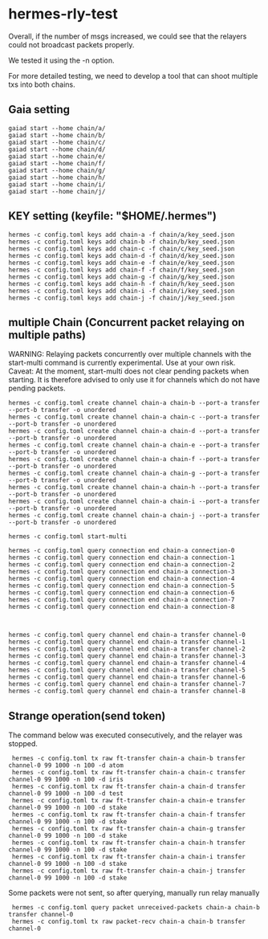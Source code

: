 # hermes-rly-test
Overall, if the number of msgs increased, we could see that the relayers could not broadcast packets properly.

We tested it using the -n option.

For more detailed testing, we need to develop a tool that can shoot multiple txs into both chains.

## Gaia setting
   ```shell
gaiad start --home chain/a/
gaiad start --home chain/b/
gaiad start --home chain/c/
gaiad start --home chain/d/
gaiad start --home chain/e/
gaiad start --home chain/f/
gaiad start --home chain/g/
gaiad start --home chain/h/
gaiad start --home chain/i/
gaiad start --home chain/j/
   ```
## KEY setting (keyfile: "$HOME/.hermes")
   ```shell
hermes -c config.toml keys add chain-a -f chain/a/key_seed.json 
hermes -c config.toml keys add chain-b -f chain/b/key_seed.json 
hermes -c config.toml keys add chain-c -f chain/c/key_seed.json 
hermes -c config.toml keys add chain-d -f chain/d/key_seed.json 
hermes -c config.toml keys add chain-e -f chain/e/key_seed.json 
hermes -c config.toml keys add chain-f -f chain/f/key_seed.json 
hermes -c config.toml keys add chain-g -f chain/g/key_seed.json 
hermes -c config.toml keys add chain-h -f chain/h/key_seed.json 
hermes -c config.toml keys add chain-i -f chain/i/key_seed.json 
hermes -c config.toml keys add chain-j -f chain/j/key_seed.json 
   ```

## multiple Chain (Concurrent packet relaying on multiple paths)
WARNING: Relaying packets concurrently over multiple channels with the start-multi command is currently experimental. Use at your own risk.
Caveat: At the moment, start-multi does not clear pending packets when starting. It is therefore advised to only use it for channels which do not have pending packets.

   ```shell
hermes -c config.toml create channel chain-a chain-b --port-a transfer --port-b transfer -o unordered
hermes -c config.toml create channel chain-a chain-c --port-a transfer --port-b transfer -o unordered
hermes -c config.toml create channel chain-a chain-d --port-a transfer --port-b transfer -o unordered
hermes -c config.toml create channel chain-a chain-e --port-a transfer --port-b transfer -o unordered
hermes -c config.toml create channel chain-a chain-f --port-a transfer --port-b transfer -o unordered
hermes -c config.toml create channel chain-a chain-g --port-a transfer --port-b transfer -o unordered
hermes -c config.toml create channel chain-a chain-h --port-a transfer --port-b transfer -o unordered
hermes -c config.toml create channel chain-a chain-i --port-a transfer --port-b transfer -o unordered
hermes -c config.toml create channel chain-a chain-j --port-a transfer --port-b transfer -o unordered

hermes -c config.toml start-multi

hermes -c config.toml query connection end chain-a connection-0
hermes -c config.toml query connection end chain-a connection-1
hermes -c config.toml query connection end chain-a connection-2
hermes -c config.toml query connection end chain-a connection-3
hermes -c config.toml query connection end chain-a connection-4
hermes -c config.toml query connection end chain-a connection-5
hermes -c config.toml query connection end chain-a connection-6
hermes -c config.toml query connection end chain-a connection-7
hermes -c config.toml query connection end chain-a connection-8



hermes -c config.toml query channel end chain-a transfer channel-0
hermes -c config.toml query channel end chain-a transfer channel-1
hermes -c config.toml query channel end chain-a transfer channel-2
hermes -c config.toml query channel end chain-a transfer channel-3
hermes -c config.toml query channel end chain-a transfer channel-4
hermes -c config.toml query channel end chain-a transfer channel-5
hermes -c config.toml query channel end chain-a transfer channel-6
hermes -c config.toml query channel end chain-a transfer channel-7
hermes -c config.toml query channel end chain-a transfer channel-8

   ```


## Strange operation(send token)

The command below was executed consecutively, and the relayer was stopped.

   ```shell
    hermes -c config.toml tx raw ft-transfer chain-a chain-b transfer channel-0 99 1000 -n 100 -d atom
    hermes -c config.toml tx raw ft-transfer chain-a chain-c transfer channel-0 99 1000 -n 100 -d iris
    hermes -c config.toml tx raw ft-transfer chain-a chain-d transfer channel-0 99 1000 -n 100 -d test
    hermes -c config.toml tx raw ft-transfer chain-a chain-e transfer channel-0 99 1000 -n 100 -d stake
    hermes -c config.toml tx raw ft-transfer chain-a chain-f transfer channel-0 99 1000 -n 100 -d stake
    hermes -c config.toml tx raw ft-transfer chain-a chain-g transfer channel-0 99 1000 -n 100 -d stake
    hermes -c config.toml tx raw ft-transfer chain-a chain-h transfer channel-0 99 1000 -n 100 -d stake
    hermes -c config.toml tx raw ft-transfer chain-a chain-i transfer channel-0 99 1000 -n 100 -d stake
    hermes -c config.toml tx raw ft-transfer chain-a chain-j transfer channel-0 99 1000 -n 100 -d stake
   ```
Some packets were not sent, so after querying, manually run relay manually
   ```shell
    hermes -c config.toml query packet unreceived-packets chain-a chain-b transfer channel-0
    hermes -c config.toml tx raw packet-recv chain-a chain-b transfer channel-0
   ```


